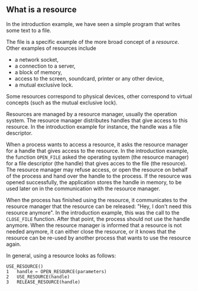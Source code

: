 What is a resource
------------------

In the introduction example, we have seen a simple program that
writes some text to a file.

The file is a specific example of the more broad concept of a _resource_.
Other examples of resources include 

* a network socket,
* a connection to a server,
* a block of memory,
* access to the screen, soundcard, printer or any other device,
* a mutual exclusive lock.

Some resources correspond to physical devices, other correspond to virtual
concepts (such as the mutual exclusive lock).

Resources are managed by a resource manager, usually the operation system.
The resource manager distributes handles that give access to this resource.
In the introduction example for instance, the handle was a file descriptor.

When a process wants to access a resource, it asks the resource manager for a
handle that gives access to the resource.
In the introduction example, the function `OPEN_FILE` asked the operating system
(the resource manager) for a file descriptor (the handle) that gives acces to
the file (the resource).
The resource manager may refuse access, or open the resource on behalf
of the process and hand over the handle to the process.
If the resource was opened successfully, the application stores the handle in
memory, to be used later on in the communication with the resource manager.

When the process has finished using the resource, it communicates to the resource
manager that the resource can be released: "Hey, I don't need this resource anymore".
In the introduction example, this was the call to the `CLOSE_FILE` function.
After that point, the process should not use the handle anymore.
When the resource manager is informed that a resource is not needed anymore, 
it can either close the resource, or it knows that
the resource can be re-used by another process that wants to use the resource again.

In general, using a resource looks as follows:

```
USE_RESOURCE()
1   handle ← OPEN_RESOURCE(parameters)
2   USE_RESOURCE(handle)
3   RELEASE_RESOURCE(handle)
```
